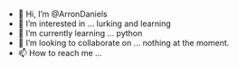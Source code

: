 - 👋 Hi, I’m @ArronDaniels
- 👀 I’m interested in ... lurking and learning
- 🌱 I’m currently learning ... python
- 💞️ I’m looking to collaborate on ... nothing at the moment.
- 📫 How to reach me ...

<!---
ArronDaniels/ArronDaniels is a ✨ special ✨ repository because its `README.md` (this file) appears on your GitHub profile.
You can click the Preview link to take a look at your changes.
--->
